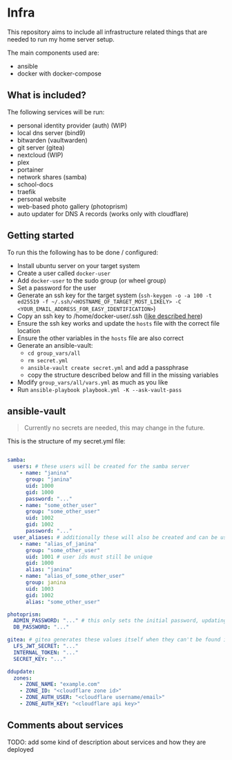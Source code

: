 # Infra

This repository aims to include all infrastructure related things that are needed to run my home server setup.

The main components used are:
- ansible
- docker with docker-compose


## What is included?

The following services will be run:
- personal identity provider (auth) (WIP)
- local dns server (bind9)
- bitwarden (vaultwarden)
- git server (gitea)
- nextcloud (WIP)
- plex
- portainer
- network shares (samba)
- school-docs
- traefik
- personal website
- web-based photo gallery (photoprism)
- auto updater for DNS A records (works only with cloudflare)

## Getting started

To run this the following has to be done / configured:

- Install ubuntu server on your target system
- Create a user called `docker-user`
- Add `docker-user` to the sudo group (or wheel group)
- Set a password for the user
- Generate an ssh key for the target system (`ssh-keygen -o -a 100 -t ed25519 -f ~/.ssh/<HOSTNAME_OF_TARGET_MOST_LIKELY> -C <YOUR_EMAIL_ADDRESS_FOR_EASY_IDENTIFICATION>`)
- Copy an ssh key to /home/docker-user/.ssh ([like described here](https://developers.redhat.com/blog/2018/11/02/how-to-manually-copy-ssh-keys-rhel))
- Ensure the ssh key works and update the `hosts` file with the correct file location
- Ensure the other variables in the `hosts` file are also correct
- Generate an ansible-vault:
  - `cd group_vars/all`
  - `rm secret.yml`
  - `ansible-vault create secret.yml` and add a passphrase
  - copy the structure described below and fill in the missing variables
- Modify `group_vars/all/vars.yml` as much as you like
- Run `ansible-playbook playbook.yml -K --ask-vault-pass`


## ansible-vault

> Currently no secrets are needed, this may change in the future.

This is the structure of my secret.yml file:

```yaml

samba:
  users: # these users will be created for the samba server
    - name: "janina"
      group: "janina"
      uid: 1000
      gid: 1000
      password: "..."
    - name: "some_other_user"
      group: "some_other_user"
      uid: 1002
      gid: 1002
      password: "..."
  user_aliases: # additionally these will also be created and can be used if you want to have multiple usernames for essentially the same thing (can be left empty using `user_aliases: []`)
    - name: "alias_of_janina"
      group: "some_other_user"
      uid: 1001 # user ids must still be unique
      gid: 1000
      alias: "janina"
    - name: "alias_of_some_other_user"
      group: janina
      uid: 1003
      gid: 1002
      alias: "some_other_user"

photoprism:
  ADMIN_PASSWORD: "..." # this only sets the initial password, updating later on can be done using the web interface
  DB_PASSWORD: "..."

gitea: # gitea generates these values itself when they can't be found in the config file; start gitea without them and extract them afterwards
  LFS_JWT_SECRET: "..."
  INTERNAL_TOKEN: "..."
  SECRET_KEY: "..."

ddupdate:
  zones:
    - ZONE_NAME: "example.com"
    - ZONE_ID: "<cloudflare zone id>"
    - ZONE_AUTH_USER: "<cloudflare username/email>"
    - ZONE_AUTH_KEY: "<cloudflare api key>"
```


## Comments about services

TODO: add some kind of description about services and how they are deployed

